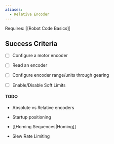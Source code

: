 ```yaml
---
aliases:
  - Relative Encoder
---
```


Requires:
[[Robot Code Basics]]

## Success Criteria
- [ ] Configure a motor encoder
- [ ] Read an encoder
- [ ] Configure encoder range/units through gearing
- [ ] Enable/Disable Soft Limits


#### TODO
- Absolute vs Relative encoders
- Startup positioning
- [[Homing Sequences|Homing]]

- Slew Rate Limiting


